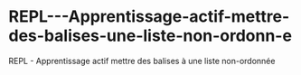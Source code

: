 # REPL---Apprentissage-actif-mettre-des-balises-une-liste-non-ordonn-e
REPL - Apprentissage actif  mettre des balises à une liste non-ordonnée
